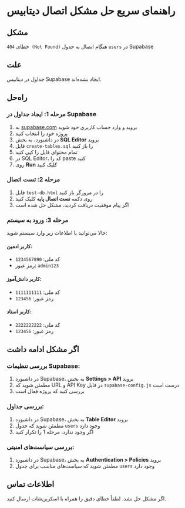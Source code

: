 # راهنمای سریع حل مشکل اتصال دیتابیس

## مشکل
خطای `404 (Not Found)` هنگام اتصال به جدول `users` در Supabase

## علت
جداول در دیتابیس Supabase ایجاد نشده‌اند.

## راه‌حل

### مرحله 1: ایجاد جداول در Supabase

1. به [supabase.com](https://supabase.com) بروید و وارد حساب کاربری خود شوید
2. پروژه خود را انتخاب کنید
3. در داشبورد، به بخش **SQL Editor** بروید
4. فایل `create-tables.sql` را باز کنید
5. تمام محتوای فایل را کپی کنید
6. در SQL Editor، کد را paste کنید
7. روی **Run** کلیک کنید

### مرحله 2: تست اتصال

1. فایل `test-db.html` را در مرورگر باز کنید
2. روی دکمه **تست اتصال پایه** کلیک کنید
3. اگر پیام موفقیت دریافت کردید، مشکل حل شده است

### مرحله 3: ورود به سیستم

حالا می‌توانید با اطلاعات زیر وارد سیستم شوید:

#### کاربر ادمین:
- کد ملی: `1234567890`
- رمز عبور: `admin123`

#### کاربر دانش‌آموز:
- کد ملی: `1111111111`
- رمز عبور: `123456`

#### کاربر استاد:
- کد ملی: `2222222222`
- رمز عبور: `123456`

## اگر مشکل ادامه داشت

### بررسی تنظیمات Supabase:
1. در داشبورد Supabase، به بخش **Settings > API** بروید
2. مطمئن شوید که URL و API Key در فایل `supabase-config.js` درست است
3. بررسی کنید که پروژه فعال است

### بررسی جداول:
1. در داشبورد Supabase، به بخش **Table Editor** بروید
2. مطمئن شوید که جدول `users` وجود دارد
3. اگر وجود ندارد، مرحله 1 را تکرار کنید

### بررسی سیاست‌های امنیتی:
1. در داشبورد Supabase، به بخش **Authentication > Policies** بروید
2. مطمئن شوید که سیاست‌های مناسب برای جدول `users` وجود دارد

## اطلاعات تماس
اگر مشکل حل نشد، لطفاً خطای دقیق را همراه با اسکرین‌شات ارسال کنید.